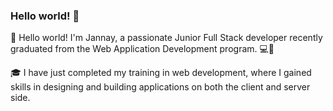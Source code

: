 ### Hello world! 👋

👋 Hello world! I'm Jannay, a passionate Junior Full Stack developer recently graduated from the Web Application Development program. 💻🚀

🎓 I have just completed my training in web development, where I gained skills in designing and building applications on both the client and server side.
<!--
**jannay11jr/jannay11jr** is a ✨ _special_ ✨ repository because its `README.md` (this file) appears on your GitHub profile.

Here are some ideas to get you started:

- 🔭 I’m currently working on SIME, 
-->
